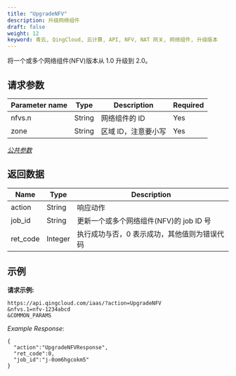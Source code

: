 ```yaml
---
title: "UpgradeNFV"
description: 升级网络组件
draft: false
weight: 12
keyword: 青云, QingCloud, 云计算, API, NFV, NAT 网关, 网络组件, 升级版本
---
```


将一个或多个网络组件(NFV)版本从 1.0  升级到 2.0。

## 请求参数

| Parameter name | Type | Description | Required |
| --- | --- | --- | --- |
| nfvs.n | String | 网络组件的 ID | Yes |
| zone | String | 区域 ID，注意要小写 | Yes |

[_公共参数_](../../get_api/parameters/)

## 返回数据

| Name | Type | Description |
| --- | --- | --- |
| action | String | 响应动作 |
| job_id | String | 更新一个或多个网络组件(NFV)的 job ID 号 |
| ret_code | Integer | 执行成功与否，0 表示成功，其他值则为错误代码 |

## 示例

**请求示例:**

```
https://api.qingcloud.com/iaas/?action=UpgradeNFV
&nfvs.1=nfv-1234abcd
&COMMON_PARAMS
```

_Example Response_:

```
{
  "action":"UpgradeNFVResponse",
  "ret_code":0,
  "job_id":"j-0om6hgcokm5"
}
```
